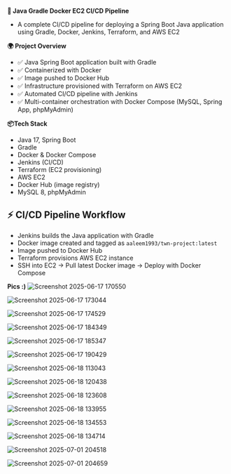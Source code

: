 **🚀 Java Gradle Docker EC2 CI/CD Pipeline**
- A complete CI/CD pipeline for deploying a Spring Boot Java application using Gradle, Docker, Jenkins, Terraform, and AWS EC2

**🌍 Project Overview**
- ✅ Java Spring Boot application built with Gradle  
- ✅ Containerized with Docker  
- ✅ Image pushed to Docker Hub  
- ✅ Infrastructure provisioned with Terraform on AWS EC2  
- ✅ Automated CI/CD pipeline with Jenkins  
- ✅ Multi-container orchestration with Docker Compose (MySQL, Spring App, phpMyAdmin)  

**📦Tech Stack**
- Java 17, Spring Boot
- Gradle
- Docker & Docker Compose
- Jenkins (CI/CD)
- Terraform (EC2 provisioning)
- AWS EC2
- Docker Hub (image registry)
- MySQL 8, phpMyAdmin

## ⚡ **CI/CD Pipeline Workflow**
- Jenkins builds the Java application with Gradle  
- Docker image created and tagged as `aaleem1993/twn-project:latest`  
- Image pushed to Docker Hub  
- Terraform provisions AWS EC2 instance  
- SSH into EC2 → Pull latest Docker image → Deploy with Docker Compose  

**Pics :)**
![Screenshot 2025-06-17 170550](https://github.com/user-attachments/assets/cfe80b8c-a4e3-4637-a60c-43c8f5a6d385)


![Screenshot 2025-06-17 173044](https://github.com/user-attachments/assets/3010eca6-b0df-46ba-92d9-8def3789ec15)


![Screenshot 2025-06-17 174529](https://github.com/user-attachments/assets/c8a686ca-c462-42ab-9aa9-1c5814e276ca)


![Screenshot 2025-06-17 184349](https://github.com/user-attachments/assets/58acfced-31ba-4275-a0ab-29b25aa75b4f)


![Screenshot 2025-06-17 185347](https://github.com/user-attachments/assets/c2512200-c4fd-4a28-8373-cb9a1eb29291)


![Screenshot 2025-06-17 190429](https://github.com/user-attachments/assets/661990bd-94a1-438f-8de6-268b9dd7dedb)


![Screenshot 2025-06-18 113043](https://github.com/user-attachments/assets/be17ec5f-47e2-479b-8ff0-a7571fa85618)


![Screenshot 2025-06-18 120438](https://github.com/user-attachments/assets/6a928b62-98a7-43bc-9523-16cc7d54d68c)


![Screenshot 2025-06-18 123608](https://github.com/user-attachments/assets/68ccd2a2-31b0-4eba-9617-1ad139b044d4)


![Screenshot 2025-06-18 133955](https://github.com/user-attachments/assets/2938231b-8ce3-4c30-b55f-992057ff1518)


![Screenshot 2025-06-18 134553](https://github.com/user-attachments/assets/1711eea8-897c-4be3-9bc9-7563601e2a41)


![Screenshot 2025-06-18 134714](https://github.com/user-attachments/assets/31db9273-1f55-4e70-b1b9-0709585f9c5e)

![Screenshot 2025-07-01 204518](https://github.com/user-attachments/assets/8367a1fc-f3d6-46fc-b0e2-e61b1736790b)

![Screenshot 2025-07-01 204659](https://github.com/user-attachments/assets/5997b80e-5653-49d9-be41-929c76c98109)


















